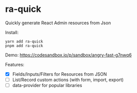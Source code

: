 # ra-quick
Quickly generate React Admin resources from Json

Install:

```
yarn add ra-quick
pnpm add ra-quick
```

Demo:
https://codesandbox.io/p/sandbox/angry-fast-g7nwq6

Features:

- [x] Fields/Inputs/Filters for Resources from JSON
- [ ] List/Record custom actions (with form, import, export)
- [ ] data-provider for popular libraries
